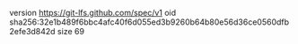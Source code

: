 version https://git-lfs.github.com/spec/v1
oid sha256:32e1b489f6bbc4afc40f6d055ed3b9260b64b80e56d36ce0560dfb2efe3d842d
size 69
